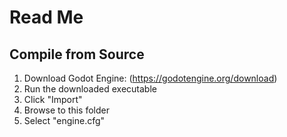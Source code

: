 # Read Me

## Compile from Source

1. Download Godot Engine: (https://godotengine.org/download)
2. Run the downloaded executable
3. Click "Import"
4. Browse to this folder
5. Select "engine.cfg"
